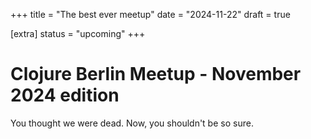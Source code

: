 +++
title = "The best ever meetup"
date = "2024-11-22"
draft = true

[extra]
  status = "upcoming"
+++

# Clojure Berlin Meetup - November 2024 edition

You thought we were dead. Now, you shouldn't be so sure.
